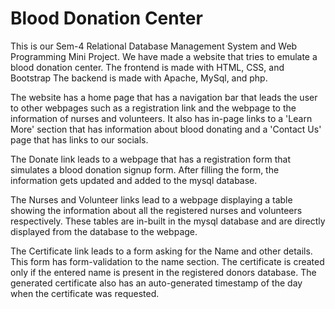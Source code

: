 # Blood Donation Center


This is our Sem-4 Relational Database Management System and Web Programming Mini Project. 
We have made a website that tries to emulate a blood donation center.
The frontend is made with HTML, CSS, and Bootstrap
The backend is made with Apache, MySql, and php.

The website has a home page that has a navigation bar that leads the user to other webpages such as a registration link and the webpage to the information of nurses and volunteers. It also has in-page links to a 'Learn More' section that has information about blood donating and a 'Contact Us' page that has links to our socials.

The Donate link leads to a webpage that has a registration form that simulates a blood donation signup form. After filling the form, the information gets updated and added to the mysql database.

The Nurses and Volunteer links lead to a webpage displaying a table showing the information about all the registered nurses and volunteers respectively. These tables are in-built in the mysql database and are directly displayed from the database to the webpage.

The Certificate link leads to a form asking for the Name and other details. This form has form-validation to the name section. The certificate is created only if the entered name is present in the registered donors database. The generated certificate also has an auto-generated timestamp of the day when the certificate was requested.





